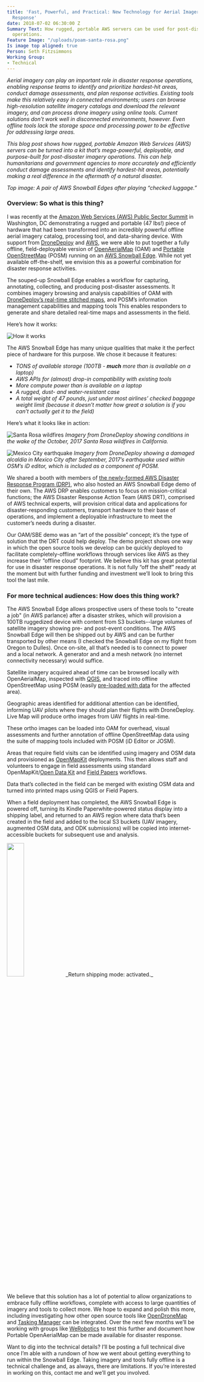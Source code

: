 ```yaml
---
title: 'Fast, Powerful, and Practical: New Technology for Aerial Imagery in Disaster
  Response'
date: 2018-07-02 06:30:00 Z
Summary Text: How rugged, portable AWS servers can be used for post-disaster imagery
  operations.
Feature Image: "/uploads/poam-santa-rosa.png"
Is image top aligned: true
Person: Seth Fitzsimmons
Working Group:
- Technical
---
```


_Aerial imagery can play an important role in disaster response operations, enabling response teams to identify and prioritize hardest-hit areas, conduct damage assessments, and plan response activities. Existing tools make this relatively easy in connected environments; users can browse high-resolution satellite imagery catalogs and download the relevant imagery, and can process drone imagery using online tools. Current solutions don’t work well in disconnected environments, however. Even offline tools lack the storage space and processing power to be effective for addressing large areas._

_This blog post shows how rugged, portable Amazon Web Services (AWS) servers can be turned into a kit that’s mega-powerful, deployable, and purpose-built for post-disaster imagery operations. This can help humanitarians and government agencies to more accurately and efficiently conduct damage assessments and identify hardest-hit areas, potentially making a real difference in the aftermath of a natural disaster._

_Top image: A pair of AWS Snowball Edges after playing “checked luggage.”_

### Overview: So what is this thing?

I was recently at the [Amazon Web Services (AWS) Public Sector Summit](https://aws.amazon.com/summits/public-sector-summit-washington-dc-2018/) in Washington, DC demonstrating a rugged and portable (47 lbs!) piece of hardware that had been transformed into an incredibly powerful offline aerial imagery catalog, processing tool, and data-sharing device. With support from [DroneDeploy](https://www.dronedeploy.com/) and [AWS](https://aws.amazon.com/), we were able to put together a fully offline, field-deployable version of [OpenAerialMap](https://openaerialmap.org/) (OAM) and [Portable OpenStreetMap](http://posm.io/) (POSM) running on an [AWS Snowball Edge](https://aws.amazon.com/snowball-edge/). While not yet available off-the-shelf, we envision this as a powerful combination for disaster response activities.

The souped-up Snowball Edge enables a workflow for capturing, annotating, collecting, and producing post-disaster assessments. It combines imagery browsing and analysis capabilities of OAM with [DroneDeploy’s real-time stitched maps](https://www.dronedeploy.com/live-map.html), and POSM’s information management capabilities and mapping tools This enables responders to generate and share detailed  real-time maps and assessments in the field.

Here’s how it works:

![How it works](/uploads/poam-how-it-works.png)

The AWS Snowball Edge has many unique qualities that make it the perfect piece of hardware for this purpose. We chose it because it features:

* _TONS of available storage (100TB - **much** more than is available on a laptop)_
* _AWS APIs for (almost) drop-in compatibility with existing tools_
* _More compute power than is available on a laptop_
* _A rugged, dust- and water-resistant case_
* _A total weight of 47 pounds, just under most airlines’ checked baggage weight limit (because it doesn’t matter how great a solution is if you can’t actually get it to the field)_

Here’s what it looks like in action:

![Santa Rosa wildfires](/uploads/poam-santa-rosa.png)
_Imagery from DroneDeploy showing conditions in the wake of the October, 2017 Santa Rosa wildfires in California._

![Mexico City earthquake](/uploads/poam-mx-earthquake.png)
_Imagery from DroneDeploy showing a damaged alcaldía in Mexico City after September, 2017’s earthquake used within OSM’s iD editor, which is included as a component of POSM._

We shared a booth with members of [the newly-formed AWS Disaster Response Program (DRP)](https://aws.amazon.com/government-education/nonprofits/disaster-response/), who also hosted an AWS Snowball Edge demo of their own. The AWS DRP enables customers to focus on mission-critical functions; the AWS Disaster Response Action Team (AWS DRT), comprised of AWS technical experts, will provision critical data and applications for disaster-responding customers, transport hardware to their base of operations, and implement a deployable infrastructure to meet the customer’s needs during a disaster.

Our OAM/SBE demo was an “art of the possible” concept; it’s the type of solution that the DRT could help deploy. The demo project shows one way in which the open source tools we develop can be quickly deployed to facilitate completely-offline workflows through services like AWS as they increase their “offline cloud” footprint. We believe this kit has great potential for use in disaster response operations. It is not fully “off the shelf” ready at the moment but with further funding and investment we’ll look to bring this tool the last mile.

### For more technical audiences: How does this thing work?

The AWS Snowball Edge allows prospective users of these tools to "create a job" (in AWS parlance) after a disaster strikes, which will provision a 100TB ruggedized device with content from S3 buckets--large volumes of satellite imagery showing pre- and post-event conditions. The AWS Snowball Edge will then be shipped out by AWS and can be further transported by other means (I checked the Snowball Edge on my flight from Oregon to Dulles). Once on-site, all that’s needed is to connect to power and a local network. A generator and and a mesh network (no internet connectivity necessary) would suffice.

Satellite imagery acquired ahead of time can be browsed locally with OpenAerialMap, inspected with [QGIS](https://qgis.org/), and traced into offline OpenStreetMap using POSM (easily [pre-loaded with data](http://posm.io/preparing-for-the-field/) for the affected area).

Geographic areas identified for additional attention can be identified, informing UAV pilots where they should plan their flights with DroneDeploy. Live Map will produce ortho images from UAV flights in real-time.

These ortho images can be loaded into OAM for overhead, visual assessments and further annotation of offline OpenStreetMap data using the suite of mapping tools included with POSM (iD Editor or JOSM).

Areas that require field visits can be identified using imagery and OSM data and provisioned as [OpenMapKit](http://openmapkit.org/) deployments. This then allows staff and volunteers to engage in field assessments using standard OpenMapKit/[Open Data Kit](https://opendatakit.org/) and [Field Papers](http://fieldpapers.org/) workflows.

Data that’s collected in the field can be merged with existing OSM data and turned into printed maps using QGIS or Field Papers.

When a field deployment has completed, the AWS Snowball Edge is powered off, turning its Kindle Paperwhite-powered status display into a shipping label, and returned to an AWS region where data that’s been created in the field and added to the local S3 buckets (UAV imagery, augmented OSM data, and ODK submissions) will be copied into internet-accessible buckets for subsequent use and analysis.

<img src="/uploads/sbe-shipping.png" style="width:30%;">
_Return shipping mode: activated._

We believe that this solution has a lot of potential to allow organizations to embrace fully offline workflows, complete with access to large quantities of imagery and tools to collect more. We hope to expand and polish this more, including investigating how other open source tools like [OpenDroneMap](http://opendronemap.org/) and [Tasking Manager](https://tasks.hotosm.org/) can be integrated. Over the next few months we’ll be working with groups like [WeRobotics](https://werobotics.org/) to test this further and document how Portable OpenAerialMap can be made available for disaster response.

Want to dig into the technical details? I’ll be posting a full technical dive once I’m able with a rundown of how we went about getting everything to run within the Snowball Edge. Taking imagery and tools fully offline is a technical challenge and, as always, there are limitations. If you’re interested in working on this, contact me and we’ll get you involved.
